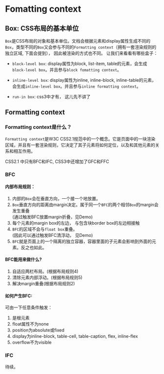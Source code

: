 # Fomatting context 

## Box: CSS布局的基本单位
`Box`是CSS布局的对象和基本单位。文档会根据元素和display属性生成不同的`Box`，类型不同的`Box`又会参与不同的`Formatting context`（拥有一套渲染规则的独立区域, 下面会提到）， 因此被渲染的方式也不同。 让我们来看看有哪些盒子：

- `block-level box`: display属性为block, list-item, table的元素，会生成`block-level box`。并且参与`block fomatting context`。

- `inline-level box`: display属性为inline, inline-block, inline-table的元素，会生成`inline-level box`。并且参与`inline formatting context`。

- `run-in box`: css3中才有， 这儿先不讲了

## Formatting context

### Formatting context是什么？

`Formatting context`是W3C CSS2.1规范中的一个概念。它是页面中的一块渲染区域，并且有一套渲染规则，它决定了其子元素将如何定位，以及和其他元素的关系和相互作用。  

CSS2.1 中只有BFC和IFC, CSS3中还增加了GFC和FFC

### BFC

#### 内部布局规则：
1. 内部的`Box`会在垂直方向，一个接一个地放置。
2. `Box`垂直方向的距离由margin决定。属于同一个`BFC`的两个相邻`Box`的margin会发生重叠  
(通过触发BFC放置margin折叠，见Demo)
3. 每个元素的margin box的左边， 与包含块border box的左边相接触
4. `BFC`的区域不会与`float box`重叠。  
(因此可以通过触发BFC清浮动， 见Demo)
5. `BFC`就是页面上的一个隔离的独立容器，容器里面的子元素会影响到外面的元素。反之也如此。

#### BFC能用来做什么?
1. 自适应两栏布局。(根据布局规则4)
2. 清除元素内部浮动。(根据布局规则5)
3. 解决margin重叠(根据布局规则2)

#### 如何产生BFC:

可由一下任意条件触发：  

1. 是根元素
2. float属性不为none
3. position为absolute或fixed
4. display为inline-block, table-cell, table-caption, flex, inline-flex
5. overflow不为visible

### IFC
待续。
